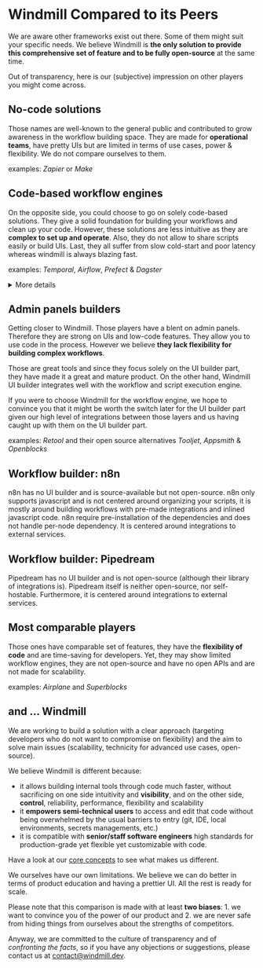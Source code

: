# Windmill Compared to its Peers

We are aware other frameworks exist out there. Some of them might suit your specific needs. We believe Windmill is **the only solution to provide this comprehensive set of feature and to be fully open-source** at the same time.

Out of transparency, here is our (subjective) impression on other players you might come across.

## No-code solutions

Those names are well-known to the general public and contributed to grow awareness in the workflow building space.
They are made for **operational teams**, have pretty UIs but are limited in terms of use cases, power & flexibility.
We do not compare ourselves to them.

examples: _Zapier_ or _Make_

## Code-based workflow engines

On the opposite side, you could choose to go on solely code-based solutions. They give a solid foundation for building your workflows and clean up your code.
However, these solutions are less intuitive as they are **complex to set up and operate**. Also, they do not allow to share scripts easily or build UIs. Last, they all suffer from slow cold-start and poor latency whereas windmill is always blazing fast.

examples: _Temporal_, _Airflow_, _Prefect_ & _Dagster_

<details>
  <summary>More details</summary>

Airflow and Temporal are the golden standards. They are very good, battle tested and scale well. They brought all the good abstractions for workflows and from a bird's eye perspective, we are all running DAGs of tasks, sorted in topological order, parallelized where possible and run by a fleet of workers.

<br/>

Those frameworks are a great source of inspiration for us but we bring a more principled and more opinionated approach so that one can focus on writing scripts rather than becoming a workflow engine expert. The goal of Windmill is to bring the benefits of those workflow engines in a more accessible package that is fit not just for data engineers but for hybrid teams made of data scientist, ops, and software engineers with standard scripts in Python/Typescript/Go/Bash and low-code builder for the graph itself the common denominator, without any sacrifice on performance (and actually we run workflows faster than those frameworks, more on that in [1]), features, scalability/reliability and by improving the debuggability and developer experience of those.

<br/>

From a tech stack perspective, we rely on the ACID properties of PostgreSQL to achieve persistence and transactionality of the workflow's state. We made the simplifying assumption to be an at-least-once workflow engine, where in the exceptionally rare events of an infrastructure crash (machine shutdown, network split, etc), we will recover automatically but it is up to the application developer to implement idempotency in parts where it is critical for everything else, we support the same feature set ([retries](../../flows/14_retries.md), [error handler](../../flows/7_flow_error_handler.md), [suspend/sleep](../../flows/15_sleep.md), [approval steps](../../flows/11_flow_approval.md), [cancellation](../../flows/2_early_stop.md), [inner workflows](../../getting_started/9_trigger_flows/index.md#trigger-a-flow-from-another-flow)).

<br/>

To do a fair comparison, looking at the quickstart is a great way to see the different orientation of the product.
The [Airflow quickstart](https://airflow.apache.org/docs/apache-airflow/stable/tutorial/fundamentals.html#example-pipeline-definition) is a great starting point. One has to learn what is an Airflow pipeline before being able to create or edit them. They also do not provide a great way to debug locally and iterate on those pipelines. You have to write them, deploy them, and then test them. By comparison, in Windmill you can [write scripts locally](../../advanced/4_local_development/index.md), or test them either step by step or the full flow in the [web UI](../../core_concepts/6_auto_generated_uis/index.md).

<br/>

Temporal is an sdk for workflows, meaning you have to code around their sdk and learn their abstractions. It is made for teams of software engineers that want to control very finely the execution of the workflow. Their [documentation](https://docs.temporal.io/application-development/foundations?lang=python#activity-execution) has good examples of that. Temporal is top notch, but it is complex and their primary language support is Go.

<br/>

By comparison, in Windmill one would just write the canonical python or typescript scripts, exposing just a main function and build a dag in the low-code builder.

<br/>

> [1]: Windmill is not just a workflow engine, it is also a function as a service (FaaS) infrastructure where it can run arbitrary scripts in typescript/python/bash/go. Contrary to lambda or gcp cloud functions, we do not need the functions to be pre-packaged and deployed in advance AOT. For typescript, we rely on the deno runtime that leverage v8 isolates and the immutable caching capabilities of deno. For python, we have implemented our own dependency resolver that will override the python virtual path and create a unique virtual environment for that specific script that will respect the lockfile generated at time of saving the script/flow for reproducibility. Given that those are interpreted languages, we pay no performance penalty to interpret that code on demand. So the only limiting factor for task execution is that in the events that dependencies are not cached by the worker, they need to be installed at time of execution. With a limited number of workers, the likelihood of a cache miss is low as soon as one script/workflow is executed more than once. With a large fleet of workers, cache miss increase and hence we have implemented a global caching mechanism that relies on syncing the cache through s3. It is only available in our enterprise edition. With it in place, we run tasks and workflows with 0 overhead versus running the same scripts on bare-metal. You can even leverage hardware acceleration without any additional configuration.

</details>

## Admin panels builders

Getting closer to Windmill. Those players have a blent on admin panels. Therefore they are strong on UIs and low-code features.
They allow you to use code in the process. However we believe **they lack flexibility for building complex workflows**.

Those are great tools and since they focus solely on the UI builder part, they have made it a great and mature product. On the other hand, Windmill UI builder integrates well with the workflow and script execution engine.

If you were to choose Windmill for the workflow engine, we hope to convince you that it might be worth the switch later for the UI builder part given our high level of integrations between those layers and us having caught up with them on the UI builder part.

examples: _Retool_ and their open source alternatives _Tooljet_, _Appsmith_ & _Openblocks_

## Workflow builder: n8n

n8n has no UI builder and is source-available but not open-source. n8n only supports javascript and is not centered around organizing your scripts, it is mostly around building workflows with pre-made integrations and inlined javascript code. n8n require pre-installation of the dependencies and does not handle per-node dependency. It is centered around integrations to external services.

## Workflow builder: Pipedream

Pipedream has no UI builder and is not open-source (although their library of integrations is). Pipedream itself is neither open-source, nor self-hostable. Furthermore, it is centered around integrations to external services.

## Most comparable players

Those ones have comparable set of features, they have the **flexibility of code** and are time-saving for developers.
Yet, they may show limited workflow engines, they are not open-source and have no open APIs and are not made for scalability.

examples: _Airplane_ and _Superblocks_

## and ... Windmill

We are working to build a solution with a clear approach (targeting developers who do not want to compromise on flexibility)
and the aim to solve main issues (scalability, technicity for advanced use cases, open-source).

We believe Windmill is different because:

- it allows building internal tools through code much faster, without sacrificing on one side intuitivity and **visibility**, and on the other side,
  **control**, reliability, performance, flexibility and scalability
- it **empowers semi-technical users** to access and edit that code without being overwhelmed by the usual barriers to entry
  (git, IDE, local environments, secrets managements, etc.)
- it is compatible with **senior/staff software engineers** high standards for production-grade yet flexible yet customizable with code.

Have a look at our [core concepts](../../core_concepts/index.mdx) to see what makes us different.

We ourselves have our own limitations. We believe we can do better in terms of product education and having a prettier UI. All the rest is ready for scale.

Please note that this comparison is made with at least **two biases**: 1. we want to convince you of the power of our product and 2. we are never safe from hiding things from ourselves about the strengths of competitors.

Anyway, we are committed to the culture of transparency and of _confronting the facts_, so if you have any objections or suggestions,
please contact us at contact@windmill.dev.
